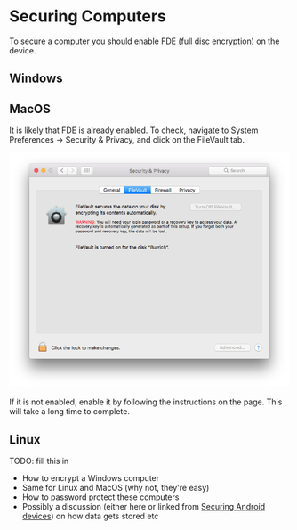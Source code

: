 # Securing Computers

To secure a computer you should enable FDE (full disc encryption) on the device.

## Windows

## MacOS

It is likely that FDE is already enabled. To check, navigate to System Preferences -> Security & Privacy, and click on the FileVault tab.

![filevault](./securing-computers/filevault.png)

If it is not enabled, enable it by following the instructions on the page. This will take a long time to complete.

## Linux

TODO: fill this in

 - How to encrypt a Windows computer
 - Same for Linux and MacOS (why not, they're easy)
 - How to password protect these computers
 - Possibly a discussion (either here or linked from [Securing Android devices](securing-android-devices.md)) on how data gets stored etc
